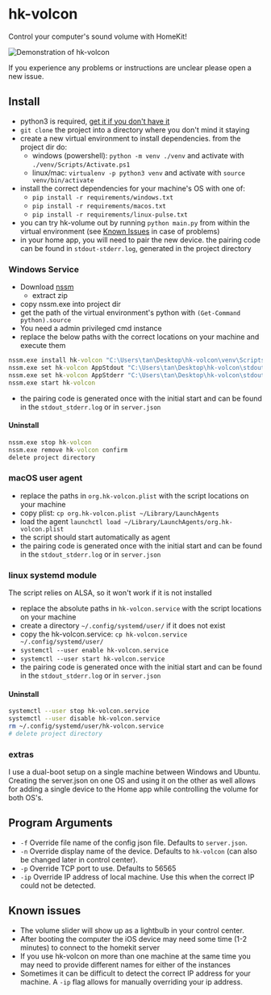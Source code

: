 # hk-volcon

Control your computer's sound volume with HomeKit!

![Demonstration of hk-volcon](demo.gif)

If you experience any problems or instructions are unclear please open a new issue.

## Install
- python3 is required, [get it if you don't have it](https://www.python.org/downloads/)
- `git clone` the project into a directory where you don't mind it staying
- create a new virtual environment to install dependencies. from the project dir do:
  - windows (powershell): `python -m venv ./venv` and activate with `./venv/Scripts/Activate.ps1`
  - linux/mac: `virtualenv -p python3 venv` and activate with `source venv/bin/activate`
- install the correct dependencies for your machine's OS with one of:
  - `pip install -r requirements/windows.txt`
  - `pip install -r requirements/macos.txt`
  - `pip install -r requirements/linux-pulse.txt`
- you can try hk-volume out by running `python main.py` from within the virtual environment (see [Known Issues](#known-issues) in case of problems)
- in your home app, you will need to pair the new device. the pairing code can be found in `stdout-stderr.log`, generated in the project directory

### Windows Service
- Download [nssm](https://nssm.cc/download) 
    - extract zip
- copy nssm.exe into project dir
- get the path of the virtual environment's python with `(Get-Command python).source`
- You need a admin privileged cmd instance
- replace the below paths with the correct locations on your machine and execute them 
```cmd
nssm.exe install hk-volcon "C:\Users\tan\Desktop\hk-volcon\venv\Scripts\python.exe" "C:\Users\tan\Desktop\hk-volcon\main.py"
nssm.exe set hk-volcon AppStdout "C:\Users\tan\Desktop\hk-volcon\stdout_stderr.log"
nssm.exe set hk-volcon AppStderr "C:\Users\tan\Desktop\hk-volcon\stdout_stderr.log"
nssm.exe start hk-volcon
```
- the pairing code is generated once with the initial start and can be found in the `stdout_stderr.log` or in `server.json`

#### Uninstall
```cmd
nssm.exe stop hk-volcon
nssm.exe remove hk-volcon confirm
delete project directory
```

### macOS user agent
- replace the paths in `org.hk-volcon.plist` with the script locations on your machine
- copy plist: `cp org.hk-volcon.plist ~/Library/LaunchAgents`
- load the agent `launchctl load ~/Library/LaunchAgents/org.hk-volcon.plist`
- the script should start automatically as agent
- the pairing code is generated once with the initial start and can be found in the `stdout_stderr.log` or in `server.json`

### linux systemd module
The script relies on ALSA, so it won't work if it is not installed
- replace the absolute paths in `hk-volcon.service` with the script locations on your machine
- create a directory `~/.config/systemd/user/` if it does not exist
- copy the hk-volcon.service: `cp hk-volcon.service ~/.config/systemd/user/`
- `systemctl --user enable hk-volcon.service`
- `systemctl --user start hk-volcon.service`
- the pairing code is generated once with the initial start and can be found in the `stdout_stderr.log` or in `server.json`

#### Uninstall
```bash
systemctl --user stop hk-volcon.service
systemctl --user disable hk-volcon.service
rm ~/.config/systemd/user/hk-volcon.service
# delete project directory
```

### extras
I use a dual-boot setup on a single machine between Windows and Ubuntu. Creating the server.json on one OS and using it on the other as well allows for adding a single device to the Home app while controlling the volume for both OS's.

## Program Arguments
- `-f` Override file name of the config json file. Defaults to `server.json`.
- `-n` Override display name of the device. Defaults to `hk-volcon` (can also be changed later in control center).
- `-p` Override TCP port to use. Defaults to 56565
- `-ip` Override IP address of local machine. Use this when the correct IP could not be detected.

## Known issues
- The volume slider will show up as a lightbulb in your control center.
- After booting the computer the iOS device may need some time (1-2 minutes) to connect to the homekit server
- If you use hk-volcon on more than one machine at the same time you may need to provide different names for either of the instances
- Sometimes it can be difficult to detect the correct IP address for your machine. A `-ip` flag allows for manually overriding your ip address.

